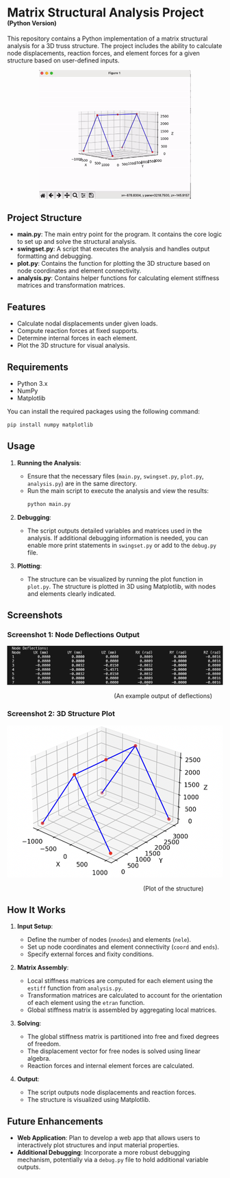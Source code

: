 # Matrix Structural Analysis Project

<h4 style="margin-top: -20px;">(Python Version)</h4>

This repository contains a Python implementation of a matrix structural analysis for a 3D truss structure. The project includes the ability to calculate node displacements, reaction forces, and element forces for a given structure based on user-defined inputs.

<div align="center">
    <img src="./screenshots/demo.gif" alt="Demo of the project" height="300px">
</div>

## Project Structure

- **main.py**: The main entry point for the program. It contains the core logic to set up and solve the structural analysis.
- **swingset.py**: A script that executes the analysis and handles output formatting and debugging.
- **plot.py**: Contains the function for plotting the 3D structure based on node coordinates and element connectivity.
- **analysis.py**: Contains helper functions for calculating element stiffness matrices and transformation matrices.

## Features

- Calculate nodal displacements under given loads.
- Compute reaction forces at fixed supports.
- Determine internal forces in each element.
- Plot the 3D structure for visual analysis.

## Requirements

- Python 3.x
- NumPy
- Matplotlib

You can install the required packages using the following command:

```bash
pip install numpy matplotlib
```

## Usage

1. **Running the Analysis**:

   - Ensure that the necessary files (`main.py`, `swingset.py`, `plot.py`, `analysis.py`) are in the same directory.
   - Run the main script to execute the analysis and view the results:
     ```bash
     python main.py
     ```

2. **Debugging**:

   - The script outputs detailed variables and matrices used in the analysis. If additional debugging information is needed, you can enable more print statements in `swingset.py` or add to the `debug.py` file.

3. **Plotting**:
   - The structure can be visualized by running the plot function in `plot.py`. The structure is plotted in 3D using Matplotlib, with nodes and elements clearly indicated.

## Screenshots

### Screenshot 1: Node Deflections Output

![Node Deflections Output](./screenshots/screenshot1.png)

<div style="text-align: right; margin-right: 25px">
   (An example output of deflections)
</div>

### Screenshot 2: 3D Structure Plot

![3D Structure Plot](./screenshots/screenshot2.png)

<div style="text-align: right; margin-right: 45px">
   (Plot of the structure)
</div>

## How It Works

1. **Input Setup**:

   - Define the number of nodes (`nnodes`) and elements (`nele`).
   - Set up node coordinates and element connectivity (`coord` and `ends`).
   - Specify external forces and fixity conditions.

2. **Matrix Assembly**:

   - Local stiffness matrices are computed for each element using the `estiff` function from `analysis.py`.
   - Transformation matrices are calculated to account for the orientation of each element using the `etran` function.
   - Global stiffness matrix is assembled by aggregating local matrices.

3. **Solving**:

   - The global stiffness matrix is partitioned into free and fixed degrees of freedom.
   - The displacement vector for free nodes is solved using linear algebra.
   - Reaction forces and internal element forces are calculated.

4. **Output**:
   - The script outputs node displacements and reaction forces.
   - The structure is visualized using Matplotlib.

## Future Enhancements

- **Web Application**: Plan to develop a web app that allows users to interactively plot structures and input material properties.
- **Additional Debugging**: Incorporate a more robust debugging mechanism, potentially via a `debug.py` file to hold additional variable outputs.
